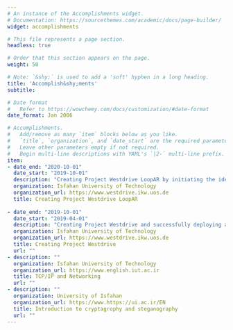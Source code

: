 ```yaml
---
# An instance of the Accomplishments widget.
# Documentation: https://sourcethemes.com/academic/docs/page-builder/
widget: accomplishments

# This file represents a page section.
headless: true

# Order that this section appears on the page.
weight: 50

# Note: `&shy;` is used to add a 'soft' hyphen in a long heading.
title: 'Accomplish&shy;ments'
subtitle:

# Date format
#   Refer to https://wowchemy.com/docs/customization/#date-format
date_format: Jan 2006

# Accomplishments.
#   Add/remove as many `item` blocks below as you like.
#   `title`, `organization`, and `date_start` are the required parameters.
#   Leave other parameters empty if not required.
#   Begin multi-line descriptions with YAML's `|2-` multi-line prefix.
item:
- date_end: "2020-10-01"
  date_start: "2019-10-01"
  description: "Creating Project Westdrive LoopAR by initiating the idea with a team of 12 HiWi gathering 200 participants behavioral, driving (Using forcefeedback steering wheels), eye and head movement using VR reality and custom made simulator. The project is no further used by five new Ph.D. students to conduct their research. During the course of developing the project 5. theses icluding 3 bachelor and 2 master theses has been successfuly supervised by my colleage Maximilian A. Wächter and me on this project, from which one has been awarded the prise for the best thesis work of 2020 in Niedersachsen by Lea Kühne."
  organization: Isfahan University of Technology
  organization_url: https://www.westdrive.ikw.uos.de
  title: Creating Project Westdrive LoopAR
  
- date_end: "2019-10-01"
  date_start: "2019-04-01"
  description: "Creating Project Westdrive and successfully deploying a self sustaining experiment which was coducted inside ship-exhibition MS-Wissenschaft and entrance of German ministry of education and science for the entirety of exhibition, managing a team of 5. The experiment successfully gathered 21000 behavioral and 8000 questionnaire data"
  organization: Isfahan University of Technology
  organization_url: https://www.westdrive.ikw.uos.de
  title: Creating Project Westdrive
  url: ""
- description: ""
  organization: Isfahan University of Technology
  organization_url: https://www.english.iut.ac.ir
  title: TCP/IP and Networking
  url: ""
- description: ""
  organization: University of Isfahan
  organization_url: https://www.https://ui.ac.ir/EN
  title: Introduction to cryptagrophy and steganography  
  url: ""
---
```

